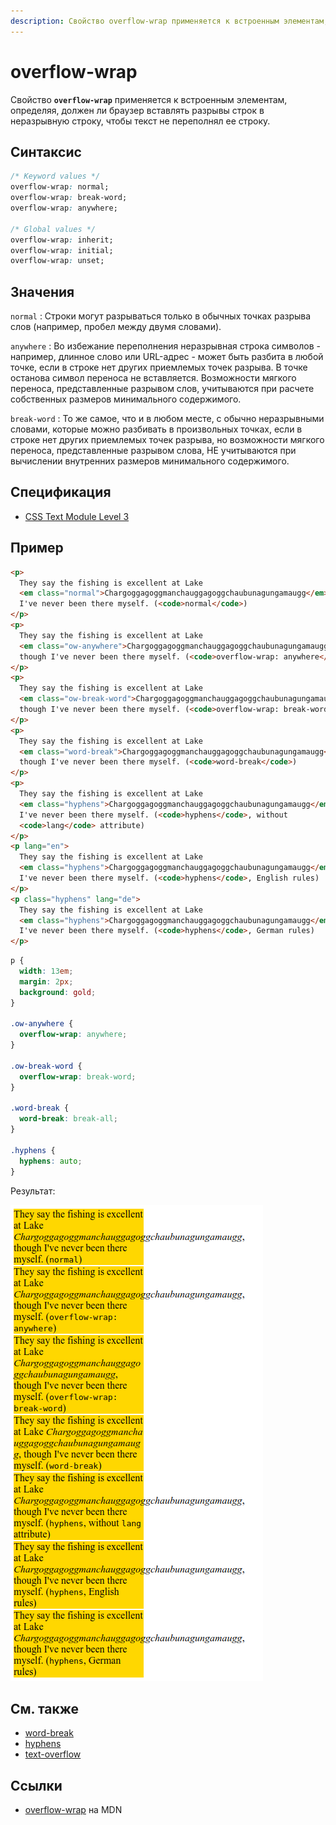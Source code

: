 ```yaml
---
description: Свойство overflow-wrap применяется к встроенным элементам, определяя, должен ли браузер вставлять разрывы строк в неразрывную строку, чтобы текст не переполнял ее строку
---
```


# overflow-wrap

Свойство **`overflow-wrap`** применяется к встроенным элементам, определяя, должен ли браузер вставлять разрывы строк в неразрывную строку, чтобы текст не переполнял ее строку.

## Синтаксис

```css
/* Keyword values */
overflow-wrap: normal;
overflow-wrap: break-word;
overflow-wrap: anywhere;

/* Global values */
overflow-wrap: inherit;
overflow-wrap: initial;
overflow-wrap: unset;
```

## Значения

`normal`
: Строки могут разрываться только в обычных точках разрыва слов (например, пробел между двумя словами).

`anywhere`
: Во избежание переполнения неразрывная строка символов - например, длинное слово или URL-адрес - может быть разбита в любой точке, если в строке нет других приемлемых точек разрыва. В точке останова символ переноса не вставляется. Возможности мягкого переноса, представленные разрывом слов, учитываются при расчете собственных размеров минимального содержимого.

`break-word`
: То же самое, что и в любом месте, с обычно неразрывными словами, которые можно разбивать в произвольных точках, если в строке нет других приемлемых точек разрыва, но возможности мягкого переноса, представленные разрывом слова, НЕ учитываются при вычислении внутренних размеров минимального содержимого.

## Спецификация

- [CSS Text Module Level 3](https://drafts.csswg.org/css-text-3/#propdef-overflow-wrap)

## Пример

```html tab="HTML"
<p>
  They say the fishing is excellent at Lake
  <em class="normal">Chargoggagoggmanchauggagoggchaubunagungamaugg</em>, though
  I've never been there myself. (<code>normal</code>)
</p>
<p>
  They say the fishing is excellent at Lake
  <em class="ow-anywhere">Chargoggagoggmanchauggagoggchaubunagungamaugg</em>,
  though I've never been there myself. (<code>overflow-wrap: anywhere</code>)
</p>
<p>
  They say the fishing is excellent at Lake
  <em class="ow-break-word">Chargoggagoggmanchauggagoggchaubunagungamaugg</em>,
  though I've never been there myself. (<code>overflow-wrap: break-word</code>)
</p>
<p>
  They say the fishing is excellent at Lake
  <em class="word-break">Chargoggagoggmanchauggagoggchaubunagungamaugg</em>,
  though I've never been there myself. (<code>word-break</code>)
</p>
<p>
  They say the fishing is excellent at Lake
  <em class="hyphens">Chargoggagoggmanchauggagoggchaubunagungamaugg</em>, though
  I've never been there myself. (<code>hyphens</code>, without
  <code>lang</code> attribute)
</p>
<p lang="en">
  They say the fishing is excellent at Lake
  <em class="hyphens">Chargoggagoggmanchauggagoggchaubunagungamaugg</em>, though
  I've never been there myself. (<code>hyphens</code>, English rules)
</p>
<p class="hyphens" lang="de">
  They say the fishing is excellent at Lake
  <em class="hyphens">Chargoggagoggmanchauggagoggchaubunagungamaugg</em>, though
  I've never been there myself. (<code>hyphens</code>, German rules)
</p>
```

```css tab="CSS"
p {
  width: 13em;
  margin: 2px;
  background: gold;
}

.ow-anywhere {
  overflow-wrap: anywhere;
}

.ow-break-word {
  overflow-wrap: break-word;
}

.word-break {
  word-break: break-all;
}

.hyphens {
  hyphens: auto;
}
```

Результат:

![overflow-wrap](overflow-wrap.png)

## См. также

- [word-break](word-break.md)
- [hyphens](hyphens.md)
- [text-overflow](text-overflow.md)

## Ссылки

- [overflow-wrap](https://developer.mozilla.org/en-US/docs/Web/CSS/overflow-wrap) на MDN
